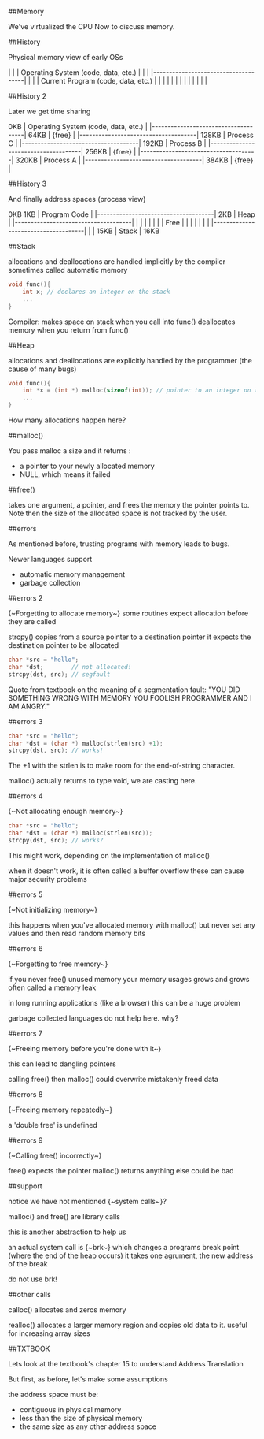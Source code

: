 ##Memory

We've virtualized the CPU
Now to discuss memory.


##History

Physical memory view of early OSs

|                                     |
| Operating System (code, data, etc.) |
|                                     |
|-------------------------------------|
|                                     |
| Current Program (code, data, etc.)  |
|                                     |
|                                     |
|                                     |
|                                     |
|                                     |
|                                     |


##History 2

Later we get time sharing

0KB     | Operating System (code, data, etc.) |
        |-------------------------------------|
64KB    |                {free}               |
        |-------------------------------------|
128KB   |              Process C              |
        |-------------------------------------|
192KB   |              Process B              |
        |-------------------------------------|
256KB   |                {free}               |
        |-------------------------------------|
320KB   |              Process A              |
        |-------------------------------------|
384KB   |                {free}               |


##History 3

And finally address spaces (process view)

0KB
1KB     |            Program Code             |
        |-------------------------------------|
2KB     |                Heap                 |
        |-------------------------------------|
        |                                     |
        |                                     |
        |                                     |
        |                Free                 |
        |                                     |
        |                                     |
        |                                     |
        |-------------------------------------|
        |                                     |
15KB    |                Stack                |
16KB


##Stack

allocations and deallocations are handled implicitly by the compiler
sometimes called automatic memory

```c
void func(){
    int x; // declares an integer on the stack
    ...
}
```

Compiler:
makes space on stack when you call into func()
deallocates memory when you return from func()


##Heap

allocations and deallocations are explicitly handled by the programmer
(the cause of many bugs)

```c
void func(){
    int *x = (int *) malloc(sizeof(int)); // pointer to an integer on the heap
    ...
}
```

How many allocations happen here?


##malloc()

You pass malloc a size and it returns :
- a pointer to your newly allocated memory
- NULL, which means it failed


##free()

takes one argument, a pointer, and frees the memory the pointer points to.
Note then the size of the allocated space is not tracked by the user.


##errors

As mentioned before, trusting programs with memory leads to bugs.

Newer languages support
- automatic memory management
- garbage collection


##errors 2

{~Forgetting to allocate memory~}
some routines expect allocation before they are called

strcpy() copies from a source pointer to a destination pointer
it expects the destination pointer to be allocated

```c
char *src = "hello";
char *dst;        // not allocated!
strcpy(dst, src); // segfault
```

Quote from textbook on the meaning of a segmentation fault:
"YOU DID SOMETHING WRONG WITH MEMORY YOU FOOLISH PROGRAMMER AND I AM ANGRY."


##errors 3

```c
char *src = "hello";
char *dst = (char *) malloc(strlen(src) +1);
strcpy(dst, src); // works!
```

The +1 with the strlen is to make room for the end-of-string character.

malloc() actually returns to type void, we are casting here.


##errors 4

{~Not allocating enough memory~}

```c
char *src = "hello";
char *dst = (char *) malloc(strlen(src));
strcpy(dst, src); // works?
```

This might work, depending on the implementation of malloc()

when it doesn't work, it is often called a buffer overflow
these can cause major security problems


##errors 5

{~Not initializing memory~}

this happens when you've allocated memory with malloc()
but never set any values and then read random memory bits


##errors 6

{~Forgetting to free memory~}

if you never free() unused memory your memory usages grows and grows
often called a memory leak

in long running applications (like a browser) this can be a huge problem

garbage collected languages do not help here. why?


##errors 7

{~Freeing memory before you're done with it~}

this can lead to dangling pointers

calling free() then malloc() could overwrite mistakenly freed data


##errors 8

{~Freeing memory repeatedly~}

a 'double free' is undefined


##errors 9

{~Calling free() incorrectly~}

free() expects the pointer malloc() returns
anything else could be bad


##support

notice we have not mentioned {~system calls~}?

malloc() and free() are library calls

this is another abstraction to help us

an actual system call is {~brk~} which changes a programs break point
(where the end of the heap occurs)
it takes one agrument, the new address of the break

do not use brk!


##other calls

calloc() allocates and zeros memory

realloc() allocates a larger memory region and copies old data to it.
useful for increasing array sizes


##TXTBOOK

Lets look at the textbook's chapter 15 to understand
Address Translation

But first, as before, let's make some assumptions

the address space must be:
- contiguous in physical memory
- less than the size of physical memory
- the same size as any other address space

